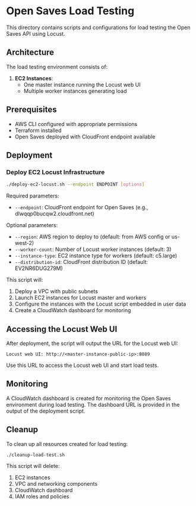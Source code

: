 # Open Saves Load Testing

This directory contains scripts and configurations for load testing the Open Saves API using Locust.

## Architecture

The load testing environment consists of:

1. **EC2 Instances**: 
   - One master instance running the Locust web UI
   - Multiple worker instances generating load

## Prerequisites

- AWS CLI configured with appropriate permissions
- Terraform installed
- Open Saves deployed with CloudFront endpoint available

## Deployment

### Deploy EC2 Locust Infrastructure

```bash
./deploy-ec2-locust.sh --endpoint ENDPOINT [options]
```

Required parameters:
- `--endpoint`: CloudFront endpoint for Open Saves (e.g., dlwqqp0bucqw2.cloudfront.net)

Optional parameters:
- `--region`: AWS region to deploy to (default: from AWS config or us-west-2)
- `--worker-count`: Number of Locust worker instances (default: 3)
- `--instance-type`: EC2 instance type for workers (default: c5.large)
- `--distribution-id`: CloudFront distribution ID (default: EV2NR6DUG279M)

This script will:
1. Deploy a VPC with public subnets
2. Launch EC2 instances for Locust master and workers
3. Configure the instances with the Locust script embedded in user data
4. Create a CloudWatch dashboard for monitoring

## Accessing the Locust Web UI

After deployment, the script will output the URL for the Locust web UI:

```
Locust web UI: http://<master-instance-public-ip>:8089
```

Use this URL to access the Locust web UI and start load tests.

## Monitoring

A CloudWatch dashboard is created for monitoring the Open Saves environment during load testing. The dashboard URL is provided in the output of the deployment script.

## Cleanup

To clean up all resources created for load testing:

```bash
./cleanup-load-test.sh
```

This script will delete:
1. EC2 instances
2. VPC and networking components
3. CloudWatch dashboard
4. IAM roles and policies
